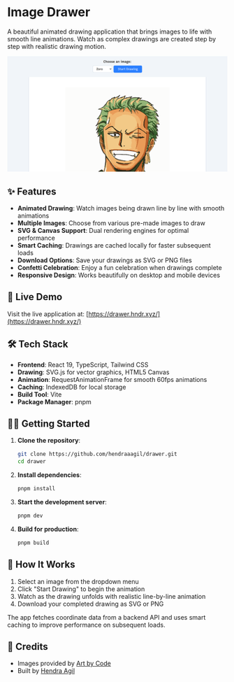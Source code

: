 # Image Drawer

A beautiful animated drawing application that brings images to life with smooth line animations. Watch as complex drawings are created step by step with realistic drawing motion.

![Image Drawer Preview](/public/open-graph.png)

## ✨ Features

- **Animated Drawing**: Watch images being drawn line by line with smooth animations
- **Multiple Images**: Choose from various pre-made images to draw
- **SVG & Canvas Support**: Dual rendering engines for optimal performance
- **Smart Caching**: Drawings are cached locally for faster subsequent loads
- **Download Options**: Save your drawings as SVG or PNG files
- **Confetti Celebration**: Enjoy a fun celebration when drawings complete
- **Responsive Design**: Works beautifully on desktop and mobile devices

## 🚀 Live Demo

Visit the live application at: [https://drawer.hndr.xyz/](https://drawer.hndr.xyz/)

## 🛠️ Tech Stack

- **Frontend**: React 19, TypeScript, Tailwind CSS
- **Drawing**: SVG.js for vector graphics, HTML5 Canvas
- **Animation**: RequestAnimationFrame for smooth 60fps animations
- **Caching**: IndexedDB for local storage
- **Build Tool**: Vite
- **Package Manager**: pnpm

## 🏃‍♂️ Getting Started

1. **Clone the repository**:

   ```bash
   git clone https://github.com/hendraaagil/drawer.git
   cd drawer
   ```

2. **Install dependencies**:

   ```bash
   pnpm install
   ```

3. **Start the development server**:

   ```bash
   pnpm dev
   ```

4. **Build for production**:
   ```bash
   pnpm build
   ```

## 🎯 How It Works

1. Select an image from the dropdown menu
2. Click "Start Drawing" to begin the animation
3. Watch as the drawing unfolds with realistic line-by-line animation
4. Download your completed drawing as SVG or PNG

The app fetches coordinate data from a backend API and uses smart caching to improve performance on subsequent loads.

## 🎨 Credits

- Images provided by [Art by Code](https://www.youtube.com/@artbycode)
- Built by [Hendra Agil](https://github.com/hendraaagil)
